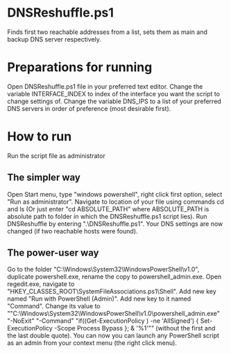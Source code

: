 # DNSReshuffle.ps1
Finds first two reachable addresses from a list, sets them as main and backup DNS server respectively.

# Preparations for running
Open DNSReshuffle.ps1 file in your preferred text editor. Change the variable INTERFACE_INDEX to index of the interface you want the script to change settings of. Change the variable DNS_IPS to a list of your preferred DNS servers in order of preference (most desirable first).

# How to run
Run the script file as administrator

## The simpler way
Open Start menu, type "windows powershell", right click first option, select "Run as administrator". Navigate to location of your file using commands cd and ls (Or just enter "cd ABSOLUTE_PATH" where ABSOLUTE_PATH is absolute path to folder in which the DNSReshuffle.ps1 script lies). Run DNSReshuffle by entering ".\DNSReshuffle.ps1". Your DNS settings are now changed (if two reachable hosts were found).

## The power-user way
Go to the folder "C:\Windows\System32\WindowsPowerShell\v1.0", duplicate powershell.exe, rename the copy to powershell_admin.exe. Open regedit.exe, navigate to "HKEY_CLASSES_ROOT\SystemFileAssociations\.ps1\Shell\". Add new key named "Run with PowerShell (Admin)". Add new key to it named "Command". Change its value to ""C:\Windows\System32\WindowsPowerShell\v1.0\powershell_admin.exe" "-NoExit"  "-Command" "if((Get-ExecutionPolicy ) -ne 'AllSigned') { Set-ExecutionPolicy -Scope Process Bypass }; & '%1'"" (without the first and the last double quote). You can now you can launch any PowerShell script as an admin from your context menu (the right click menu).
